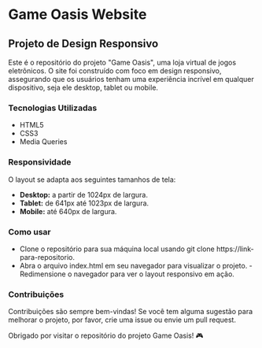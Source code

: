 # Game Oasis Website

## Projeto de Design Responsivo

Este é o repositório do projeto "Game Oasis", uma loja virtual de jogos eletrônicos. O site foi construído com foco em design responsivo, assegurando que os usuários tenham uma experiência incrível em qualquer dispositivo, seja ele desktop, tablet ou mobile.

### Tecnologias Utilizadas

- HTML5
- CSS3
- Media Queries

### Responsividade

O layout se adapta aos seguintes tamanhos de tela:

- **Desktop:** a partir de 1024px de largura.
- **Tablet:** de 641px até 1023px de largura.
- **Mobile:** até 640px de largura.

### Como usar

- Clone o repositório para sua máquina local usando git clone https://link-para-repositorio.
- Abra o arquivo index.html em seu navegador para visualizar o projeto.
 -Redimensione o navegador para ver o layout responsivo em ação.

### Contribuições
Contribuições são sempre bem-vindas! Se você tem alguma sugestão para melhorar o projeto, por favor, crie uma issue ou envie um pull request.

Obrigado por visitar o repositório do projeto Game Oasis! 🎮

